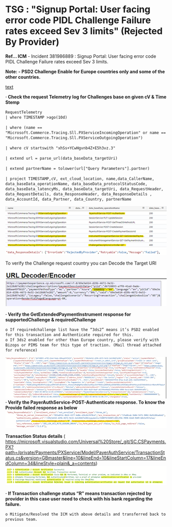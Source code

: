 # TSG : "Signup Portal: User facing error code PIDL Challenge Failure rates exceed Sev 3 limits" (Rejected By Provider)

**Ref… ICM** - Incident 381986889 : Signup Portal: User facing error code PIDL Challenge Failure rates exceed Sev 3 limits.
 
**Note: - PSD2 Challenge Enable for Europe countries only and some of the other countries.**

[text](<../../AppData/Local/Temp/OneNote/16.0/Exported/{923A72D2-B0D7-4FD8-ACA5-37A3A8EEE488}/NNT/0/RE PSD2 Challenge for BR Country.msg>)

**· Check the request Telemetry log for Challenges base on given cV & Time Stemp**
``` 
RequestTelemetry
| where TIMESTAMP >ago(10d)

| where (name == "Microsoft.Commerce.Tracing.Sll.PXServiceIncomingOperation" or name == "Microsoft.Commerce.Tracing.Sll.PXServiceOutgoingOperation")

| where cV startswith "xhSs+YCwHgvnb4Z+E5h3vz.3"

| extend url = parse_url(data_baseData_targetUri)

| extend partnerName = tolower(url["Query Parameters"].partner)

| project TIMESTAMP,cV, ext_cloud_location, name,data_CallerName,  data_baseData_operationName, data_baseData_protocolStatusCode, data_baseData_latencyMs, data_baseData_targetUri, data_RequestHeader, data_RequestDetails, data_ResponseHeader, data_ResponseDetails , data_AccountId, data_Partner, data_Country, partnerName
```
![alt text](./Images/image.png)
![alt text](./Images/image1.png)

To verify the Challenge request country you can Decode the Target URI 

![alt text](./Images/image2.png) 

**· Verify the GetExtendedPaymentInstrument response for supportedChallenge & requiredChallenge**

    o If requiredchallenge list have the “3ds2” means it’s PSD2 enabled for this transaction and Authenticate required for this.
    o If 3ds2 enabled for other than Europe country, please verify with Bizops or PIMS team for this type of traction. (Mail thread attached for reference)
![alt text](./Images/image3.png)
**· Verify the PayerAuthService-POST-Authenticate response. 
To know the Provide failed response as below**
![alt text](./Images/image4.png)

**Transaction Status details** ( https://microsoft.visualstudio.com/Universal%20Store/_git/SC.CSPayments.PX?path=/private/Payments/PXService/Model/PayerAuthService/TransactionStatus.cs&version=GBmaster&line=10&lineEnd=10&lineStartColumn=17&lineEndColumn=34&lineStyle=plain&_a=contents)
![alt text](./Images/image5.png)

**· If Transaction challenge status “R” means transaction rejected by provider in this case user need to check with his bank regarding the failure.**

    o Mitigate/Resolved the ICM with above details and transferred back to previous team. 